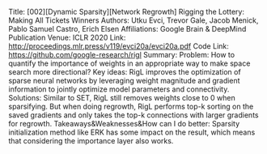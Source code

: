 Title: [002][Dynamic Sparsity][Network Regrowth] Rigging the Lottery: Making All Tickets Winners
Authors: Utku Evci, Trevor Gale, Jacob Menick, Pablo Samuel Castro, Erich Elsen
Affiliations: Google Brain & DeepMind
Publication Venue: ICLR 2020
Link: http://proceedings.mlr.press/v119/evci20a/evci20a.pdf
Code Link: https://github.com/google-research/rigl
Summary:
Problem:
How to quantify the importance of weights in an appropriate way to make space search more directional?
Key ideas:
RigL improves the optimization of sparse neural networks by leveraging weight magnitude and gradient information to jointly optimize model parameters and connectivity.
Solutions:
Similar to SET, RigL still removes weights close to 0 when sparsifying. But when doing regrowth, RigL performs top-k sorting on the saved gradients and only takes the top-k connections with larger gradients for regrowth.
Takeaways&Weaknesses&How can I do better:
Sparsity initialization method like ERK has some impact on the result, which means that considering the importance layer also works.
